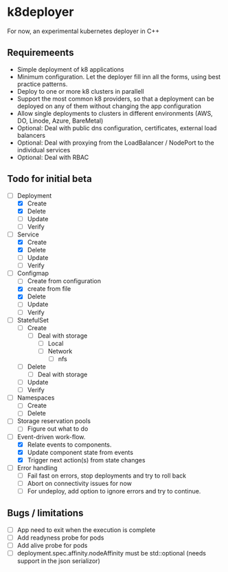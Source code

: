 # k8deployer
For now, an experimental kubernetes deployer in C++

## Requiremeents
- Simple deployment of k8 applications
- Minimum configuration. Let the deployer fill inn all the forms, using best practice patterns.
- Deploy to one or more k8 clusters in parallell
- Support the most common k8 providers, so that a deployment can be deployed on any of them without changing the app configuration
- Allow single deployments to clusters in different environments (AWS, DO, Linode, Azure, BareMetal)
- Optional: Deal with public dns configuration, certificates, external load balancers
- Optional: Deal with proxying from the LoadBalancer / NodePort to the individual services
- Optional: Deal with RBAC

## Todo for initial beta

- [ ] Deployment
    - [x] Create
    - [x] Delete
    - [ ] Update
    - [ ] Verify

- [ ] Service
    - [x] Create
    - [x] Delete
    - [ ] Update
    - [ ] Verify

- [ ] Configmap
    - [ ] Create from configuration
    - [x] create from file
    - [x] Delete
    - [ ] Update
    - [ ] Verify

- [ ] StatefulSet
    - [ ] Create
        - [ ] Deal with storage
            - [ ] Local
            - [ ] Network
                - [ ] nfs
    - [ ] Delete
        - [ ] Deal with storage
    - [ ] Update
    - [ ] Verify

- [ ] Namespaces
    - [ ] Create
    - [ ] Delete

- [ ] Storage reservation pools
    - [ ] Figure out what to do

- [ ] Event-driven work-flow.
    - [x] Relate events to components.
    - [x] Update component state from events
    - [x] Trigger next action(s) from state changes

- [ ] Error handling
    - [ ] Fail fast on errors, stop deployments and try to roll back
    - [ ] Abort on connectivity issues for now
    - [ ] For undeploy, add option to ignore errors and try to continue.

## Bugs / limitations
- [ ] App need to exit when the execution is complete
- [ ] Add readyness probe for pods
- [ ] Add alive probe for pods
- [ ] deployment.spec.affinity.nodeAffinity must be std::optional (needs support in the json serializor)
